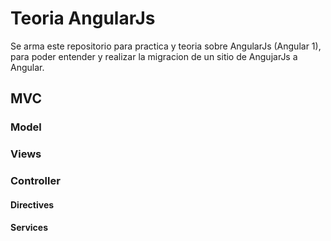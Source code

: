 # Teoria AngularJs

Se arma este repositorio para practica y teoria sobre AngularJs (Angular 1), para poder entender y realizar la migracion de un sitio de AngujarJs a Angular.

## MVC
### Model

### Views

### Controller

#### Directives

#### Services

